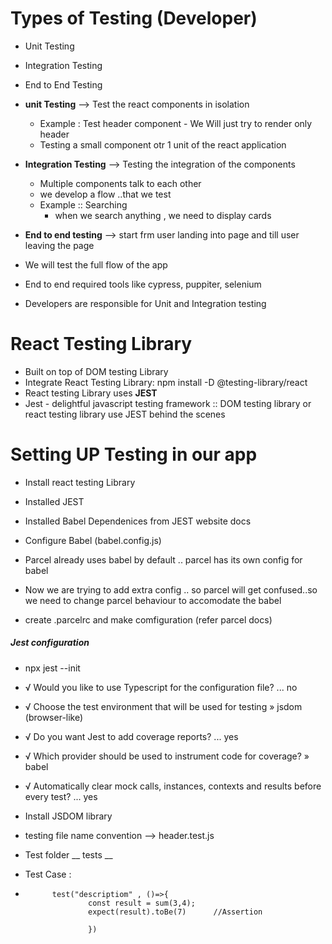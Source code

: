 # Types of Testing (Developer)

- Unit Testing
- Integration Testing
- End to End Testing

- **unit Testing** --> Test the react components in isolation

  - Example : Test header component - We Will just try to render only header
  - Testing a small component otr 1 unit of the react application

- **Integration Testing** --> Testing the integration of the components

  - Multiple components talk to each other
  - we develop a flow ..that we test
  - Example :: Searching
    - when we search anything , we need to display cards

- **End to end testing** --> start frm user landing into page and till user leaving the page
- We will test the full flow of the app
- End to end required tools like cypress, puppiter, selenium

- Developers are responsible for Unit and Integration testing

# React Testing Library

- Built on top of DOM testing Library
- Integrate React Testing Library: npm install -D @testing-library/react
- React testing Library uses **JEST**
- Jest - delightful javascript testing framework :: DOM testing library or react testing library use JEST behind the scenes

# Setting UP Testing in our app

- Install react testing Library
- Installed JEST
- Installed Babel Dependenices from JEST website docs
- Configure Babel (babel.config.js)
- Parcel already uses babel by default .. parcel has its own config for babel
- Now we are trying to add extra config .. so parcel will get confused..so we need to change parcel behaviour to accomodate the babel

- create .parcelrc and make comfiguration (refer parcel docs)

##### Jest configuration

- npx jest --init
- √ Would you like to use Typescript for the configuration file? ... no
- √ Choose the test environment that will be used for testing » jsdom (browser-like)
- √ Do you want Jest to add coverage reports? ... yes
- √ Which provider should be used to instrument code for coverage? » babel
- √ Automatically clear mock calls, instances, contexts and results before every test? ... yes

- Install JSDOM library
- testing file name convention --> header.test.js
- Test folder \_\_ tests \_\_
- Test Case :
-           test("descriptiom" , ()=>{
                    const result = sum(3,4);
                    expect(result).toBe(7)      //Assertion

                    })
